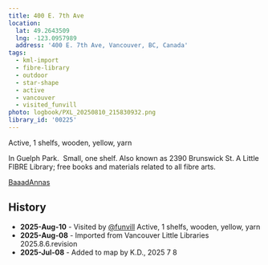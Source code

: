 ```yaml
---
title: 400 E. 7th Ave
location:
  lat: 49.2643509
  lng: -123.0957989
  address: '400 E. 7th Ave, Vancouver, BC, Canada'
tags:
  - kml-import
  - fibre-library
  - outdoor
  - star-shape
  - active
  - vancouver
  - visited_funvill   
photo: logbook/PXL_20250810_215830932.png
library_id: '00225'
---
```


Active, 1 shelfs, wooden, yellow, yarn

In Guelph Park.  Small, one shelf. Also known as 2390 Brunswick St. A Little FIBRE Library; free books and materials related to all fibre arts.

[BaaadAnnas](https://BaaadAnnas.com)

## History

- **2025-Aug-10** - Visited by [@funvill](https://blog.abluestar.com) Active, 1 shelfs, wooden, yellow, yarn
- **2025-Aug-08** - Imported from Vancouver Little Libraries 2025.8.6.revision
- **2025-Jul-08** - Added to map by K.D., 2025 7 8
